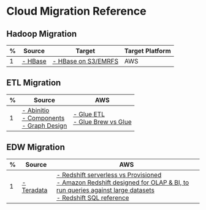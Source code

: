 # Cloud Migration Reference 

## Hadoop Migration 

 | % | Source  | Target | Target Platform |
 |  ----------- | -----------  | -----------  | -----------  | 
 | 1 | [- HBase](https://hbase.apache.org) 		| [- HBase on S3/EMRFS](https://d1.awsstatic.com/whitepapers/Migrating_to_Apache_Hbase_on_Amazon_S3_on_Amazon_EMR.pdf) | AWS |
 
 ## ETL Migration
 
  | % | Source  | AWS | 
 |  ----------- | -----------  | -----------  | 
 | 1 | [- Abinitio](https://www.abinitio.com) </br> [- Components](http://abinitio-components.blogspot.com) </br> [- Graph Design](http://abinitio-graph.blogspot.com)| [- Glue ETL](https://aws.amazon.com/glue/features/) </br> [- Glue Brew vs Glue](https://cloudacademy.com/course/management-saa-c03/aws-glue-databrew-vs-glue-studio/) </br> | 
 
 ## EDW Migration
 
  | % | Source  | AWS | 
 |  ----------- | -----------  | -----------  | 
 | 1 | [- Teradata](https://docs.teradata.com/r/Teradata-VantageTM-SQL-Fundamentals/July-2021/Database-Objects) | [- Redshift serverless vs Provisioned](https://docs.aws.amazon.com/redshift/latest/mgmt/serverless-console-comparison.html) </br>  [- Amazon Redshift designed for OLAP & BI, to run queries against large datasets](https://docs.aws.amazon.com/redshift/latest/dg/c_redshift-and-postgres-sql.html) </br> [- Redshift SQL reference](https://docs.aws.amazon.com/redshift/latest/dg/c_redshift-sql.html) | 
 
